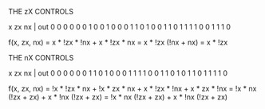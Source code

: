 THE zX CONTROLS

x	zx	nx   | out
0   0   0      0
0	0	1      0
0	1	0	   0
0	1	1	   0
1	0	0	   1
1   0   1      1
1   1   0      0
1   1   1      0

f(x, zx, nx) = x * !zx * !nx + x * !zx * nx
			 = x * !zx (!nx + nx)
			 = x * !zx

THE nX CONTROLS

x	zx	nx   | out
0   0   0      0
0	0	1      1
0	1	0	   0
0	1	1	   1
1	0	0	   1
1   0   1      0
1   1   0      1
1   1   1      0

f(x, zx, nx) = !x * !zx * nx + !x * zx * nx + x * !zx * !nx + x * zx * !nx
			 = !x * nx (!zx + zx) + x * !nx (!zx + zx)
			 = !x * nx (!zx + zx) + x * !nx (!zx + zx)